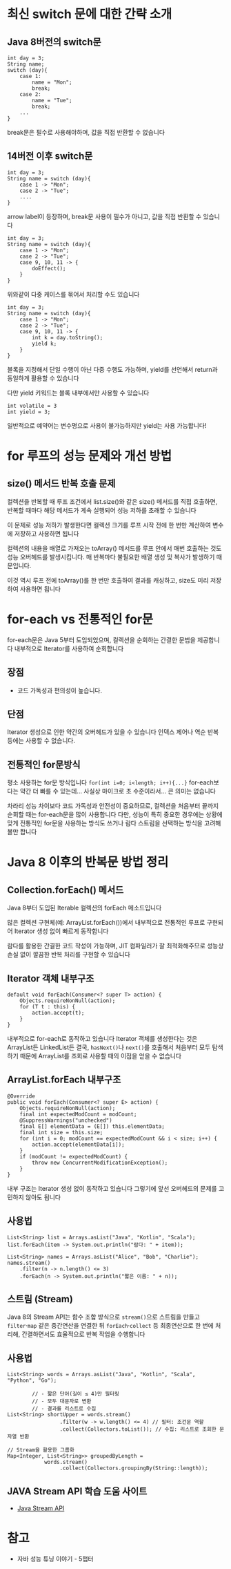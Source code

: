 # 최신 switch 문에 대한 간략 소개

## Java 8버전의 switch문 
```
int day = 3;
String name;
switch (day){
	case 1:
		name = "Mon";
		break;
	case 2:
		name = "Tue";
		break;
	...
}

```

break문은 필수로 사용해야하며, 값을 직접 반환할 수 없습니다
## 14버전 이후 switch문
```
int day = 3;
String name = switch (day){
	case 1 -> "Mon";
	case 2 -> "Tue";
	....
}
```
arrow label이 등장하며, break문 사용이 필수가 아니고, 값을 직접 반환할 수 있습니다

```
int day = 3;
String name = switch (day){
	case 1 -> "Mon";
	case 2 -> "Tue";
	case 9, 10, 11 -> {
		doEffect();
	}
}
```
위와같이 다중 케이스를 묶어서 처리할 수도 있습니다

```
int day = 3;
String name = switch (day){
	case 1 -> "Mon";
	case 2 -> "Tue";
	case 9, 10, 11 -> {
		int k = day.toString();
		yield k;
	}
}
```
블록을 지정해서 단일 수행이 아닌 다중 수행도 가능하며, 
yield를 선언해서 return과 동일하게 활용할 수 있습니다

다만 yield 키워드는 블록 내부에서만 사용할 수 있습니다

```
int volatile = 3
int yield = 3;
```
일반적으로 예약어는 변수명으로 사용이 불가능하지만 yield는 사용 가능합니다!


# for 루프의 성능 문제와 개선 방법
##  size() 메서드 반복 호출 문제 
컬렉션을 반복할 때 루프 조건에서 list.size()와 같은 size() 메서드를 직접 호출하면, 반복할 때마다 해당 메서드가 계속 실행되어 성능 저하를 초래할 수 있습니다

 이 문제로 성능 저하가 발생한다면 컬렉션 크기를 루프 시작 전에 한 번만 계산하여 변수에 저장하고 사용하면 됩니다

 컬렉션의 내용을 배열로 가져오는 toArray() 메서드를 루프 안에서 매번 호출하는 것도 성능 오버헤드를 발생시킵니다. 
 매 반복마다 불필요한 배열 생성 및 복사가 발생하기 때문입니다.

이것 역시 루프 전에 toArray()를 한 번만 호출하여 결과를 캐싱하고, size도 미리 저장하여 사용하면 됩니다

# for-each vs 전통적인 for문
for-each문은 Java 5부터 도입되었으며, 컬렉션을 순회하는 간결한 문법을 제공합니다 
내부적으로 Iterator를 사용하여 순회합니다
## 장점 
- 코드 가독성과 편의성이 높습니다.

## 단점 
Iterator 생성으로 인한 약간의 오버헤드가 있을 수 있습니다 
인덱스 제어나 역순 반복 등에는 사용할 수 없습니다.

## 전통적인 for문방식 
평소 사용하는 for문 방식입니다 `for(int i=0; i<length; i++){...}`
for-each보다는 약간 더 빠를 수 있는데... 사실상 마이크로 초 수준이라서... 큰 의미는 없습니다

차라리 성능 차이보다 코드 가독성과 안전성이 중요하므로, 컬렉션을 처음부터 끝까지 순회할 때는 for-each문을 많이 사용합니다 
다만, 성능이 특히 중요한 경우에는 상황에 맞게 전통적인 for문을 사용하는 방식도 쓰거나 람다 스트림을 선택하는 방식을 고려해볼만 합니다

# Java 8 이후의 반복문 방법 정리

## Collection.forEach() 메서드
Java 8부터 도입된 Iterable 컬렉션의 forEach 메소드입니다

많은 컬렉션 구현체(예: ArrayList.forEach())에서 내부적으로 전통적인 루프로 구현되어
Iterator 생성 없이 빠르게 동작합니다

람다를 활용한 간결한 코드 작성이 가능하며, 
JIT 컴파일러가 잘 최적화해주므로 성능상 손실 없이 깔끔한 반복 처리를 구현할 수 있습니다

## Iterator 객체 내부구조
```
default void forEach(Consumer<? super T> action) {
    Objects.requireNonNull(action);
    for (T t : this) {
        action.accept(t);
    }
}
```
내부적으로 for-each로 동작하고 있습니다
Iterator 객체를 생성한다는 것은 ArrayList든 LinkedList든 결국, `hasNext()`나 `next()`를 호출해서
처음부터 모두 탐색하기 때문에 ArrayList를 조회로 사용할 때의 이점을 얻을 수 없습니다

## ArrayList.forEach 내부구조
```
@Override
public void forEach(Consumer<? super E> action) {
    Objects.requireNonNull(action);
    final int expectedModCount = modCount;
    @SuppressWarnings("unchecked")
    final E[] elementData = (E[]) this.elementData;
    final int size = this.size;
    for (int i = 0; modCount == expectedModCount && i < size; i++) {
        action.accept(elementData[i]);
    }
    if (modCount != expectedModCount) {
        throw new ConcurrentModificationException();
    }
}
```
내부 구조는 Iterator 생성 없이 동작하고 있습니다
그렇기에 앞선 오버헤드의 문제를 고민하지 않아도 됩니다

## 사용법
```
List<String> list = Arrays.asList("Java", "Kotlin", "Scala");
list.forEach(item -> System.out.println("람다: " + item));

List<String> names = Arrays.asList("Alice", "Bob", "Charlie");
names.stream()
    .filter(n -> n.length() <= 3)
    .forEach(n -> System.out.println("짧은 이름: " + n));
```


## 스트림 (Stream)
Java 8의 Stream API는 함수 조합 방식으로 `stream()`으로 스트림을 만들고 `filter`·`map` 같은 중간연산을 연결한 뒤 `forEach`·`collect` 등 최종연산으로 한 번에 처리해, 간결하면서도 효율적으로 반복 작업을 수행합니다

## 사용법
```
List<String> words = Arrays.asList("Java", "Kotlin", "Scala", "Python", "Go");

        // - 짧은 단어(길이 ≤ 4)만 필터링
        // - 모두 대문자로 변환
        // - 결과를 리스트로 수집
List<String> shortUpper = words.stream()
                 .filter(w -> w.length() <= 4) // 필터: 조건문 역할
                 .collect(Collectors.toList()); // 수집: 리스트로 조회한 문자열 반환

// Stream을 활용한 그룹화
Map<Integer, List<String>> groupedByLength =
            words.stream()
                 .collect(Collectors.groupingBy(String::length));
```

## JAVA Stream API 학습 도움 사이트
 - [Java Stream API](https://www.baeldung.com/java-8-streams)
 

# 참고
- 자바 성능 튜닝 이야기 - 5챕터
